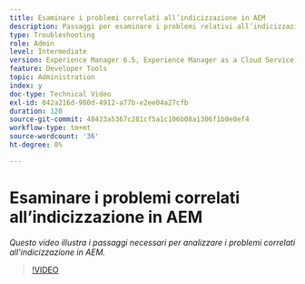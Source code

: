 ```yaml
---
title: Esaminare i problemi correlati all’indicizzazione in AEM
description: Passaggi per esaminare i problemi relativi all’indicizzazione
type: Troubleshooting
role: Admin
level: Intermediate
version: Experience Manager 6.5, Experience Manager as a Cloud Service
feature: Developer Tools
topic: Administration
index: y
doc-type: Technical Video
exl-id: 042a216d-980d-4912-a77b-e2ee04a27cfb
duration: 120
source-git-commit: 48433a5367c281cf5a1c106b08a1306f1b0e8ef4
workflow-type: tm+mt
source-wordcount: '36'
ht-degree: 0%

---
```


# Esaminare i problemi correlati all’indicizzazione in AEM

*Questo video illustra i passaggi necessari per analizzare i problemi correlati all&#39;indicizzazione in AEM.*

>[!VIDEO](https://video.tv.adobe.com/v/3418307?quality=12&learn=on&captions=ita)

